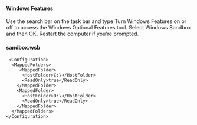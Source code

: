 #### Windows Features

Use the search bar on the task bar and type Turn Windows Features on or off to access the Windows Optional Features tool. Select Windows Sandbox and then OK. Restart the computer if you're prompted.

#### sandbox.wsb
```
 <Configuration>
  <MappedFolders>
     <MappedFolder>
      <HostFolder>C:\</HostFolder>
      <ReadOnly>true</ReadOnly>
    </MappedFolder>
    <MappedFolder>
      <HostFolder>D:\</HostFolder>
      <ReadOnly>true</ReadOnly>
    </MappedFolder>
  </MappedFolders>
</Configuration>
```
